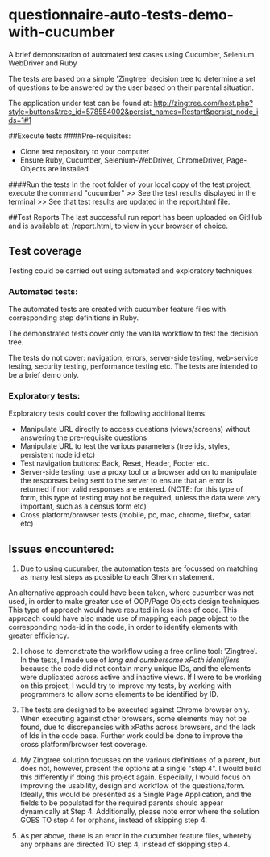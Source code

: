 # questionnaire-auto-tests-demo-with-cucumber
A brief demonstration of automated test cases using Cucumber, Selenium WebDriver and Ruby  

The tests are based on a simple 'Zingtree' decision tree to determine a set of questions to be answered by the user based on their parental situation.  

The application under test can be found at: http://zingtree.com/host.php?style=buttons&tree_id=578554002&persist_names=Restart&persist_node_ids=1#1  

##Execute tests
####Pre-requisites:

* Clone test repository to your computer  
* Ensure Ruby, Cucumber, Selenium-WebDriver, ChromeDriver, Page-Objects are installed

####Run the tests
In the root folder of your local copy of the test project, execute the command "cucumber" >> See the test results displayed in the terminal >> See that test results are updated in the report.html file. 

##Test Reports
The last successful run report has been uploaded on GitHub and is available at: /report.html, to view in your browser of choice.

## Test coverage
Testing could be carried out using automated and exploratory techniques

### Automated tests: 
The automated tests are created with cucumber feature files with corresponding step definitions in Ruby.  

The demonstrated tests cover only the vanilla workflow to test the decision tree.  

The tests do not cover: navigation, errors, server-side testing, web-service testing, security testing, performance testing etc. The tests are intended to be a brief demo only. 

### Exploratory tests: 
Exploratory tests could cover the following additional items:   

* Manipulate URL directly to access questions (views/screens) without answering the pre-requisite questions
* Manipulate URL to test the various parameters (tree ids, styles, persistent node id etc)
* Test navigation buttons: Back, Reset, Header, Footer etc. 
* Server-side testing: use a proxy tool or a browser add on to manipulate the responses being sent to the server to ensure that an error is returned if non valid responses are entered. (NOTE: for this type of form, this type of testing may not be required, unless the data were very important, such as a census form etc)
* Cross platform/browser tests (mobile, pc, mac, chrome, firefox, safari etc)

## Issues encountered: 
1) Due to using cucumber, the automation tests are focussed on matching as many test steps as possible to each Gherkin statement.  
 
An alternative approach could have been taken, where cucumber was not used, in order to make greater use of OOP/Page Objects design techniques. This type of approach would have resulted in less lines of code. This approach could have also made use of mapping each page object to the corresponding node-id in the code, in order to identify elements with greater efficiency.  

2) I chose to demonstrate the workflow using a free online tool: 'Zingtree'. In the tests, I made use of *long and cumbersome xPath identifiers* because the code did not contain many unique IDs, and the elements were duplicated across active and inactive views. If I were to be working on this project, I would try to improve my tests, by working with programmers to allow some elements to be identified by ID.    
         
3) The tests are designed to be executed against Chrome browser only. When executing against other browsers, some elements may not be found, due to discrepancies with xPaths across browsers, and the lack of Ids in the code base.  Further work could be done to improve the cross platform/browser test coverage. 

4) My Zingtree solution focusses on the various definitions of a parent, but does not, however, present the options at a single "step 4". I would build this differently if doing this project again. Especially, I would focus on improving the usability, design and workflow of the questions/form. Ideally, this would be presented as a Single Page Application, and the fields to be populated for the required parents should appear dynamically at Step 4. Additionally, please note error where the solution GOES TO step 4 for orphans, instead of skipping step 4. 

5) As per above, there is an error in the cucumber feature files, whereby any orphans are directed TO step 4, instead of skipping step 4. 

